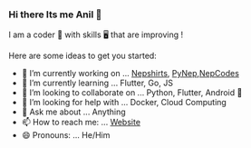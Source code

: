 ### Hi there Its me Anil 👋


I am a coder 💪 with skills 🖥 that are improving !

Here are some ideas to get you started:

- 🔭 I’m currently working on ... [Nepshirts](https://nepshirts.com), [PyNep](https://github.com/pynep),[NepCodes](https://github.com/nepcodes)
- 🌱 I’m currently learning ... Flutter, Go, JS
- 👯 I’m looking to collaborate on ... Python, Flutter, Android 📱
- 🤔 I’m looking for help with ... Docker, Cloud Computing
- 💬 Ask me about ... Anything
- 📫 How to reach me: ... [Website](https://anilpoudyal.com.np)
- 😄 Pronouns: ... He/Him




